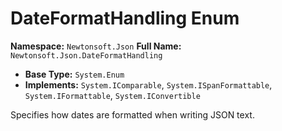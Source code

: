 # DateFormatHandling Enum

**Namespace:** `Newtonsoft.Json`
**Full Name:** `Newtonsoft.Json.DateFormatHandling`
- **Base Type:** `System.Enum`
- **Implements:** `System.IComparable`, `System.ISpanFormattable`, `System.IFormattable`, `System.IConvertible`

Specifies how dates are formatted when writing JSON text.